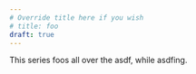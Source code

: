 ```yaml
---
# Override title here if you wish
# title: foo
draft: true
---
```

This series foos all over the asdf, while asdfing.
